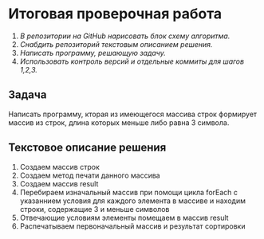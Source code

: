 # Итоговая проверочная работа
1. *В репозитории на GitHub нарисовать блок схему алгоритма.*
2. *Снабдить репозиторий текстовым описанием решения.*
3. *Написать программу, решающую задачу.*
4. *Использовать контроль версий и отдельные коммиты для шагов 1,2,3.*

## Задача
Написать программу, кторая из имеющегося массива строк формирует массив из строк, длина которых меньше либо равна 3 символа.

## Текстовое описание решения

1. Создаем массив строк
2. Создаем метод печати данного массива
3. Создаем массив result 
3. Перебираем изначальный массив при помощи цикла forEach с указаннием условия для каждого элемента в массиве и находим строки, содержащие 3 и меньше символов
4. Отвечающие условиям элементы помещаем в массив result
5. Распечатываем первоначальный массив и результат сортировки

